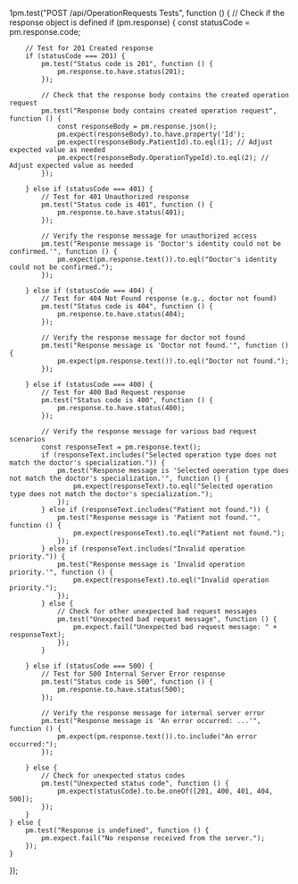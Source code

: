 1pm.test("POST /api/OperationRequests Tests", function () {
    // Check if the response object is defined
    if (pm.response) {
        const statusCode = pm.response.code;

        // Test for 201 Created response
        if (statusCode === 201) {
            pm.test("Status code is 201", function () {
                pm.response.to.have.status(201);
            });

            // Check that the response body contains the created operation request
            pm.test("Response body contains created operation request", function () {
                const responseBody = pm.response.json();
                pm.expect(responseBody).to.have.property('Id');
                pm.expect(responseBody.PatientId).to.eql(1); // Adjust expected value as needed
                pm.expect(responseBody.OperationTypeId).to.eql(2); // Adjust expected value as needed
            });

        } else if (statusCode === 401) {
            // Test for 401 Unauthorized response
            pm.test("Status code is 401", function () {
                pm.response.to.have.status(401);
            });

            // Verify the response message for unauthorized access
            pm.test("Response message is 'Doctor's identity could not be confirmed.'", function () {
                pm.expect(pm.response.text()).to.eql("Doctor's identity could not be confirmed.");
            });

        } else if (statusCode === 404) {
            // Test for 404 Not Found response (e.g., doctor not found)
            pm.test("Status code is 404", function () {
                pm.response.to.have.status(404);
            });

            // Verify the response message for doctor not found
            pm.test("Response message is 'Doctor not found.'", function () {
                pm.expect(pm.response.text()).to.eql("Doctor not found.");
            });

        } else if (statusCode === 400) {
            // Test for 400 Bad Request response
            pm.test("Status code is 400", function () {
                pm.response.to.have.status(400);
            });

            // Verify the response message for various bad request scenarios
            const responseText = pm.response.text();
            if (responseText.includes("Selected operation type does not match the doctor's specialization.")) {
                pm.test("Response message is 'Selected operation type does not match the doctor's specialization.'", function () {
                    pm.expect(responseText).to.eql("Selected operation type does not match the doctor's specialization.");
                });
            } else if (responseText.includes("Patient not found.")) {
                pm.test("Response message is 'Patient not found.'", function () {
                    pm.expect(responseText).to.eql("Patient not found.");
                });
            } else if (responseText.includes("Invalid operation priority.")) {
                pm.test("Response message is 'Invalid operation priority.'", function () {
                    pm.expect(responseText).to.eql("Invalid operation priority.");
                });
            } else {
                // Check for other unexpected bad request messages
                pm.test("Unexpected bad request message", function () {
                    pm.expect.fail("Unexpected bad request message: " + responseText);
                });
            }

        } else if (statusCode === 500) {
            // Test for 500 Internal Server Error response
            pm.test("Status code is 500", function () {
                pm.response.to.have.status(500);
            });

            // Verify the response message for internal server error
            pm.test("Response message is 'An error occurred: ...'", function () {
                pm.expect(pm.response.text()).to.include("An error occurred:");
            });

        } else {
            // Check for unexpected status codes
            pm.test("Unexpected status code", function () {
                pm.expect(statusCode).to.be.oneOf([201, 400, 401, 404, 500]);
            });
        }
    } else {
        pm.test("Response is undefined", function () {
            pm.expect.fail("No response received from the server.");
        });
    }
});
